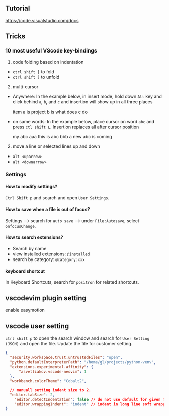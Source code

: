 ## Tutorial
https://code.visualstudio.com/docs


## Tricks

### 10 most useful VScode key-bindings

1. code folding based on indentation
- `ctrl shift [` to fold
- `ctrl shift ]` to unfold

2. multi-cursor
- Anywhere: In the example below, in insert mode, hold down `Alt` key and click behind `a`, `b`, and `c` and insertion will show up in all three places

  item a is
  project b is
  what does c do
  
- on same words: In the example below, place cursor on word `abc` and press `ctl shift L`. Insertion replaces all after cursor position

  my abc aaa
  this is abc bbb
  a new abc is coming

2. move a line or selected lines up and down
- `alt <uparrow>`
- `alt <downarrow>`

### Settings

#### How to modify settings?

`Ctrl Shift p` and search and open `User Settings`.

#### How to save when a file is out of focus?
Settings --> search for `auto save` --> under `File:Autosave`, select `onfocusChange`.


#### How to search extensions?

- Search by name
- view installed extensions: `@installed`
- search by category: `@category:xxx`
    
    
#### keyboard shortcut
In Keyboard Shortcuts, search for `positron` for related shortcuts.



## vscodevim plugin setting

enable easymotion

## vscode user setting
`ctrl shift p` to open the search window and search for `User Setting (JSON)` and open the file. Update the file for customer setting.

```json
{
  "security.workspace.trust.untrustedFiles": "open",
  "python.defaultInterpreterPath": "/home/gl/projects/python-venv",
  "extensions.experimental.affinity": {
      "asvetliakov.vscode-neovim": 1
  },
  "workbench.colorTheme": "Cobalt2",

  // manuall setting indent size to 2.
  "editor.tabSize": 2,
	"editor.detectIndentation": false // do not use default for given file types,
	"editor.wrappingIndent": "indent" // indent in long line soft wrapping
}
```